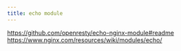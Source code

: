 ```yaml
---
title: echo module
---
```


<https://github.com/openresty/echo-nginx-module#readme>
<https://www.nginx.com/resources/wiki/modules/echo/>
